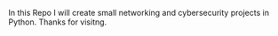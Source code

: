 In this Repo I will create small networking and cybersecurity projects in Python.
Thanks for visitng.
